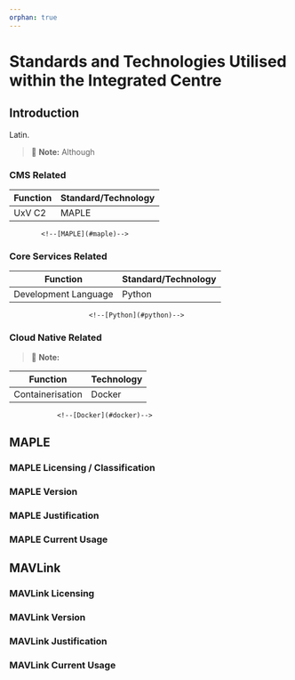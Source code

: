 ```yaml
---
orphan: true
---
```

# Standards and Technologies Utilised within the Integrated Centre

## Introduction

Latin.

> :memo: **Note:** Although


### CMS Related

| Function | Standard/Technology |
| -------- | ------------------- |
| UxV C2   | MAPLE               |
            <!--[MAPLE](#maple)-->
### Core Services Related

| Function             | Standard/Technology |
| -------------------- | ------------------- |
| Development Language | Python              |
                        <!--[Python](#python)-->
### Cloud Native Related

> :memo: **Note:** 

| Function         | Technology |
| ---------------- | ---------- |
| Containerisation | Docker     |
                <!--[Docker](#docker)-->
## MAPLE

### MAPLE Licensing / Classification


### MAPLE Version


### MAPLE Justification


### MAPLE Current Usage


## MAVLink


### MAVLink Licensing


### MAVLink Version


### MAVLink Justification


### MAVLink Current Usage

